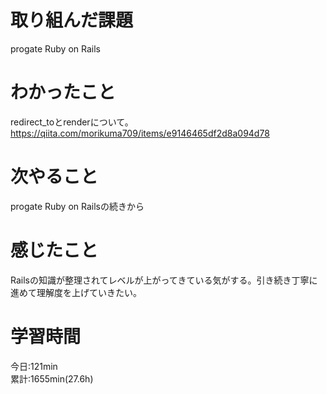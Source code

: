 # 取り組んだ課題  
progate Ruby on Rails  
# わかったこと   
redirect_toとrenderについて。  
https://qiita.com/morikuma709/items/e9146465df2d8a094d78  
# 次やること
progate Ruby on Railsの続きから
# 感じたこと
Railsの知識が整理されてレベルが上がってきている気がする。引き続き丁寧に進めて理解度を上げていきたい。      
# 学習時間  
今日:121min  
累計:1655min(27.6h) 
